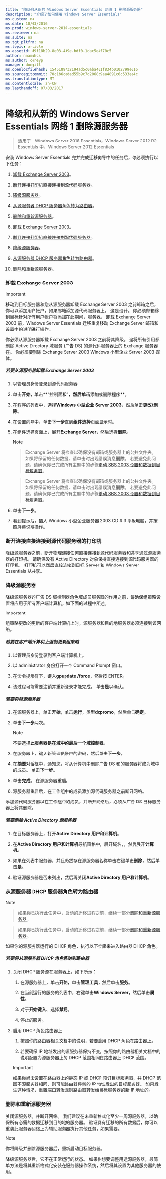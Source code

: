 ```yaml
---
title: "降级和从新的 Windows Server Essentials 网络 1 删除源服务器"
description: "介绍了如何使用 Windows Server Essentials"
ms.custom: na
ms.date: 10/03/2016
ms.prod: windows-server-2016-essentials
ms.reviewer: na
ms.suite: na
ms.tgt_pltfrm: na
ms.topic: article
ms.assetid: d9f18b29-8e03-439e-bdf0-1dac5e4f70c5
author: nnamuhcs
ms.author: coreyp
manager: dongill
ms.openlocfilehash: 1545189732194ad5c0aba401f834b0102799e016
ms.sourcegitcommit: 70c1b6cedad55b9c7d2068c9aa4891c6c533ee4c
ms.translationtype: MT
ms.contentlocale: zh-CN
ms.lasthandoff: 07/03/2017
---
```

# <a name="demote-and-remove-the-source-server-from-the-new-windows-server-essentials-network1"></a>降级和从新的 Windows Server Essentials 网络 1 删除源服务器

>适用于：Windows Server 2016 Essentials，Windows Server 2012 R2 Essentials 中，Windows Server 2012 Essentials

安装 Windows Server Essentials 完并完成迁移向导中的任务后，你必须执行以下任务：  
  

1.  [卸载 Exchange Server 2003](Demote-and-remove-the-Source-Server-from-the-new-Windows-Server-Essentials-network.md#BKMK_UninstallExchangeServer2003)。  
  
2.  [断开连接打印机直接连接到源代码服务器](Demote-and-remove-the-Source-Server-from-the-new-Windows-Server-Essentials-network.md#BKMK_PhysicallyDisconnect)。  
  
3.  [降级源服务器](Demote-and-remove-the-Source-Server-from-the-new-Windows-Server-Essentials-network.md#BKMK_DemoteTheSourceServer)。  
  
4.  [从源服务器 DHCP 服务器角色转为路由器](Demote-and-remove-the-Source-Server-from-the-new-Windows-Server-Essentials-network.md#BKMK_MoveTheDHCPRole)。  
  
5.  [删除和重新源服务器](Demote-and-remove-the-Source-Server-from-the-new-Windows-Server-Essentials-network.md#BKMK_RemoveTheSourceServer)。  

1.  [卸载 Exchange Server 2003](../migrate/Demote-and-remove-the-Source-Server-from-the-new-Windows-Server-Essentials-network.md#BKMK_UninstallExchangeServer2003)。  
  
2.  [断开连接打印机直接连接到源代码服务器](../migrate/Demote-and-remove-the-Source-Server-from-the-new-Windows-Server-Essentials-network.md#BKMK_PhysicallyDisconnect)。  
  
3.  [降级源服务器](../migrate/Demote-and-remove-the-Source-Server-from-the-new-Windows-Server-Essentials-network.md#BKMK_DemoteTheSourceServer)。  
  
4.  [从源服务器 DHCP 服务器角色转为路由器](../migrate/Demote-and-remove-the-Source-Server-from-the-new-Windows-Server-Essentials-network.md#BKMK_MoveTheDHCPRole)。  
  
5.  [删除和重新源服务器](../migrate/Demote-and-remove-the-Source-Server-from-the-new-Windows-Server-Essentials-network.md#BKMK_RemoveTheSourceServer)。  

  
###  <a name="BKMK_UninstallExchangeServer2003"></a>卸载 Exchange Server 2003  
  
> [!IMPORTANT]
>  移动到目标服务器和您从源服务器卸载 Exchange Server 2003 之前邮箱之后，你可以添加用户帐户，如果邮箱添加源代码服务器上。 这是设计。 你必须邮箱移到目标针对所有用户帐户将添加在此期间，服务器。 卸载 Exchange Server 2003 前，Windows Server Essentials 迁移重复移动 Exchange Server 邮箱和设置中的说明进行操作。  
  
 你必须从源服务器卸载 Exchange Server 2003 之前将其降级。 这将所有引用都删除 Active Directory 域服务 (广告 DS) 的源代码服务器上的 Exchange 服务器在。 你必须要删除 Exchange Server 2003 Windows 小型企业 Server 2003 媒体。  
  
##### <a name="to-uninstall-exchange-server-2003-from-the-source-server"></a>若要从源服务器卸载 Exchange Server 2003  
  
1.  以管理员身份登录到源代码服务器  
  
2.  单击**开始**，单击**“控制面板”**，然后单击**添加或删除程序**。  
  
3.  在程序的列表中，选择**Windows 小型企业 Server 2003**，然后单击**更改/删除**。  
  
4.  在设置向导中，单击**下一步**直到**组件选择**页面显示时。  
  
5.  在组件选择页面上，展开**Exchange Server**，然后选择**删除**。  
  
    > [!NOTE]

    >  Exchange Server 将检查以确保没有邮箱或服务器上的公共文件夹。 如果将保留的任何数据，请单击时出现错误消息**删除**。 若要避免此问题，请确保你已完成所有主题中的步骤[移动 SBS 2003 设置和数据到目标服务器](Move-Windows-SBS-2003-settings-and-data-to-the-Destination-Server-for-Windows-Server-Essentials-migration.md)。  

    >  Exchange Server 将检查以确保没有邮箱或服务器上的公共文件夹。 如果将保留的任何数据，请单击时出现错误消息**删除**。 若要避免此问题，请确保你已完成所有主题中的步骤[移动 SBS 2003 设置和数据到目标服务器](../migrate/Move-Windows-SBS-2003-settings-and-data-to-the-Destination-Server-for-Windows-Server-Essentials-migration.md)。  

  
6.  单击**下一步**。  
  
7.  看到提示后，插入 Windows 小型企业服务器 2003 CD # 3 平板电脑，并按照屏幕说明操作。  
  
###  <a name="BKMK_PhysicallyDisconnect"></a>断开连接直接连接到源代码服务器的打印机  
 降级源服务器之前，断开物理连接任何直接连接到源代码服务器和共享通过源服务器的打印机。 请确保没有 Active Directory 对象保持直接连接到源代码服务器的打印机。 打印机可以然后直接连接到目标 Server 和 Windows Server Essentials 从共享。  
  
###  <a name="BKMK_DemoteTheSourceServer"></a>降级源服务器  
 降级源服务器的广告 DS 域控制器角色域成员服务器的作用之前，请确保组策略设置将应用于所有客户端计算机，如下面的过程中所述。  
  
> [!IMPORTANT]
>  组策略更改的更新的客户端计算机上时，源服务器和目的地服务器必须连接到该网络。  
  
##### <a name="to-force-a-group-policy-update-on-a-client-computer"></a>若要在客户端计算机上强制更新组策略  
  
1.  以管理员身份登录到客户端计算机上。  
  
2.  以 administrator 身份打开一个 Command Prompt 窗口。  
  
3.  在命令提示符下，键入**gpupdate /force**，然后按 ENTER。  
  
4.  该过程可能需要注销并重新登录才能完成。 单击**是**以确认。  
  
##### <a name="to-demote-the-source-server"></a>若要将降源服务器  
  
1.  在源服务器上，单击**开始**，单击**运行**，类型**dcpromo**，然后单击**确定**。  
  
2.  单击**下一步**两次。  
  
    > [!NOTE]
    >  不要选择**此服务器是在域中的最后一个域控制器**。  
  
3.  在服务器上，键入新管理员帐户的密码，然后单击**下一步**。  
  
4.  在**摘要**对话框中，通知您，将从计算机中删除广告 DS 和的服务器将成为域中的成员。 单击**下一步**。  
  
5.  单击**完成**。 在源服务器重启。  
  
6.  源服务器重启后，在工作组中的成员添加源代码服务器之前断开网络。  
  
 添加源代码服务器以在工作组中的成员，并断开网络后，必须从广告 DS 目标服务器上将其删除。  
  
##### <a name="to-remove-the-source-server-from-active-directory"></a>若要删除 Active Directory 源服务器  
  
1.  在目标服务器上，打开**Active Directory 用户和计算机**。  
  
2.  在**Active Directory 用户和计算机**导航窗格中，展开域名，，然后展开**计算机**。  
  
3.  如果在列表中服务器，并且仍然存在源服务器名称单击右键单击**删除**，然后单击**是**。  
  
4.  验证源服务器是否未列出，然后再关闭**Active Directory 用户和计算机**。  
  
###  <a name="BKMK_MoveTheDHCPRole"></a>从源服务器 DHCP 服务器角色转为路由器  
  
> [!NOTE]

>  如果你已执行此任务中，启动的迁移进程之前，继续一部分[删除和重新源服务器](Demote-and-remove-the-Source-Server-from-the-new-Windows-Server-Essentials-network.md#BKMK_RemoveTheSourceServer)。  

>  如果你已执行此任务中，启动的迁移进程之前，继续一部分[删除和重新源服务器](../migrate/Demote-and-remove-the-Source-Server-from-the-new-Windows-Server-Essentials-network.md#BKMK_RemoveTheSourceServer)。  

  
 如果你的源服务器运行的 DHCP 角色，执行以下步骤来进入路由器 DHCP 角色。  
  
##### <a name="to-move-the-dhcp-role-from-the-source-server-to-the-router"></a>若要将从源服务器 DHCP 角色移动到路由器  
  
1.  关闭 DHCP 服务源在服务器上，如下所示：  
  
    1.  在源服务器上，单击**开始**，单击**管理工具**，然后单击**服务**。  
  
    2.  在当前运行的服务的列表中，右键单击**Windows Server**，然后单击**属性**。  
  
    3.  对于**开始键入**、选择**禁用**。  
  
    4.  停止的服务。  
  
2.  启用 DHCP 角色路由器上  
  
    1.  按照你的路由器相关文档中的说明，若要启用 DHCP 角色在路由器上。  
  
    2.  若要确保 IP 地址发出的源服务器保持不变，按照你的路由器相关文档中的说明配置为源服务器上的 DHCP 范围相同在路由器上 DHCP 范围。  
  
    > [!IMPORTANT]
    >  如果你尚未设置在路由器上的静态 IP 或 DHCP 预订目标服务器，并 DHCP 范围不源服务器相同，则可能路由器将新的 IP 地址发出的目标服务器。 如果发生这种情况，重置端口转发规则路由器转发给目标服务器的新 IP 地址的。  
  
###  <a name="BKMK_RemoveTheSourceServer"></a>删除和重新源服务器  
 关闭源服务器，并断开网络。 我们建议在未重新格式化至少一周源服务器，以确保所有必需的数据迁移到目的地的服务器。 验证具有迁移的所有数据后，你可以重装此服务器网络上为辅助服务器执行其他任务，如果需要。  
  
> [!NOTE]
>  你将降级并删除源服务器后，重新启动目标服务器。  
  
 降级源服务器后，它不在正常运行的状态。 如果你想要调整用途源服务器，最简单方法是将其重新格式化安装在服务器操作系统，然后将其设置为其他服务器的使用。
